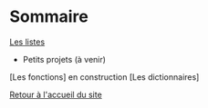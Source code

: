 # Sommaire

[Les listes](http://physiquelycee.fr/ISN/liste.html "Les listes")  

*	Petits projets (à venir)

[Les fonctions] en construction
[Les dictionnaires]

[Retour à l'accueil du site](http://physiquelycee.fr)